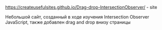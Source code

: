 https://createusefulsites.github.io/Drag-drop-IntersectionObserver/ - site

Небольшой сайт, созданный в ходе изучения Intersection Observer JavaScript, также добавлен drag and drop внизу страницы
